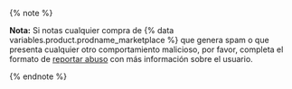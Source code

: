 {% note %}

**Nota:** Si notas cualquier compra de {% data variables.product.prodname_marketplace %} que genera spam o que presenta cualquier otro comportamiento malicioso, por favor, completa el formato de [reportar abuso](https://github.com/contact/report-abuse) con más información sobre el usuario.

{% endnote %}
